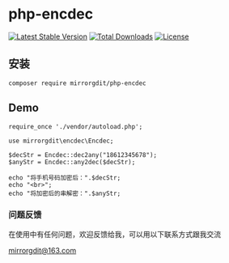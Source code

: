 # php-encdec

[![Latest Stable Version](https://packagist.org/packages/mirrorgdit/php-encdec/v/stable)](https://packagist.org/packages/mirrorgdit/php-encdec)
[![Total Downloads](https://poser.pugx.org/mirrorgdit/php-encdec/downloads)](https://packagist.org/packages/mirrorgdit/php-encdec)
[![License](https://poser.pugx.org/mirrorgdit/php-encdec/license)](https://packagist.org/packages/mirrorgdit/php-encdec)

## 安装

```
composer require mirrorgdit/php-encdec
```

## Demo
```
require_once './vendor/autoload.php';

use mirrorgdit\encdec\Encdec;

$decStr = Encdec::dec2any("18612345678");
$anyStr = Encdec::any2dec($decStr);

echo "将手机号码加密后：".$decStr;
echo "<br>";
echo "将加密后的串解密：".$anyStr;
```

### 问题反馈

在使用中有任何问题，欢迎反馈给我，可以用以下联系方式跟我交流

mirrorgdit@163.com

